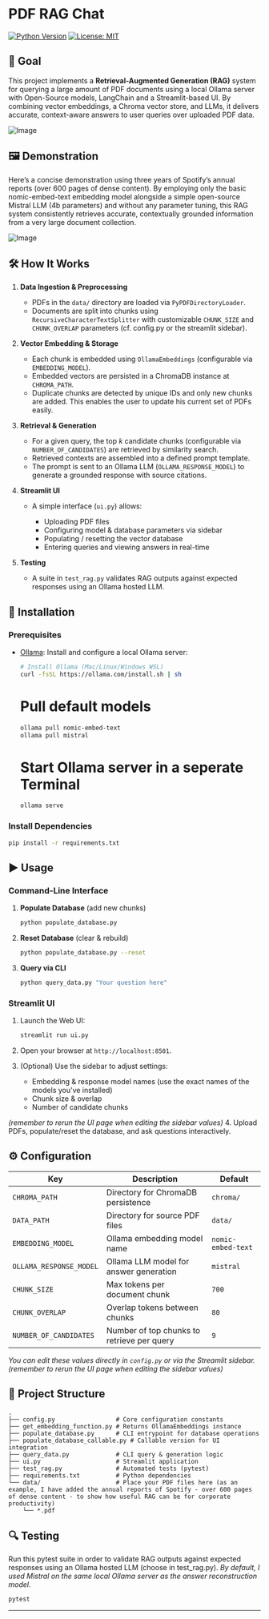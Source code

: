 # PDF RAG Chat

[![Python Version](https://img.shields.io/badge/python-3.8%2B-blue.svg)](https://www.python.org/) [![License: MIT](https://img.shields.io/badge/license-MIT-green.svg)](./LICENSE)

## 📌 Goal

This project implements a **Retrieval-Augmented Generation (RAG)** system for querying a large amount of PDF documents using a local Ollama server with Open-Source models, LangChain and a Streamlit-based UI. By combining vector embeddings, a Chroma vector store, and LLMs, it delivers accurate, context-aware answers to user queries over uploaded PDF data.

![Image](https://github.com/user-attachments/assets/beb5afaa-8f26-49a6-8e6c-4087252f4226)

## 🖼️ Demonstration

Here’s a concise demonstration using three years of Spotify’s annual reports (over 600 pages of dense content). By employing only the basic nomic-embed-text embedding model alongside a simple open-source Mistral LLM (4b parameters) and without any parameter tuning, this RAG system consistently retrieves accurate, contextually grounded information from a very large document collection.

![Image](https://github.com/user-attachments/assets/ee739cbc-96a0-45ea-9cee-694487614226)

## 🛠️ How It Works

1. **Data Ingestion & Preprocessing**

   * PDFs in the `data/` directory are loaded via `PyPDFDirectoryLoader`.
   * Documents are split into chunks using `RecursiveCharacterTextSplitter` with customizable `CHUNK_SIZE` and `CHUNK_OVERLAP` parameters (cf. config.py or the streamlit sidebar).

2. **Vector Embedding & Storage**

   * Each chunk is embedded using `OllamaEmbeddings` (configurable via `EMBEDDING_MODEL`).
   * Embedded vectors are persisted in a ChromaDB instance at `CHROMA_PATH`.
   * Duplicate chunks are detected by unique IDs and only new chunks are added. This enables the user to update his current set of PDFs easily.

3. **Retrieval & Generation**

   * For a given query, the top *k* candidate chunks (configurable via `NUMBER_OF_CANDIDATES`) are retrieved by similarity search.
   * Retrieved contexts are assembled into a defined prompt template.
   * The prompt is sent to an Ollama LLM (`OLLAMA_RESPONSE_MODEL`) to generate a grounded response with source citations.

4. **Streamlit UI**

   * A simple interface (`ui.py`) allows:

     * Uploading PDF files
     * Configuring model & database parameters via sidebar
     * Populating / resetting the vector database
     * Entering queries and viewing answers in real-time

5. **Testing**

   * A suite in `test_rag.py` validates RAG outputs against expected responses using an Ollama hosted LLM.

## 🚀 Installation

### Prerequisites

* [Ollama](https://ollama.com/): Install and configure a local Ollama server:

  ```bash
  # Install Ollama (Mac/Linux/Windows WSL)
  curl -fsSL https://ollama.com/install.sh | sh
    ```
  # Pull default models
  ```bash
  ollama pull nomic-embed-text
  ollama pull mistral
  ```
  # Start Ollama server in a seperate Terminal
  ```bash
  ollama serve
  ```


### Install Dependencies

```bash
pip install -r requirements.txt
```

## ▶️ Usage

### Command-Line Interface

1. **Populate Database** (add new chunks)

   ```bash
   python populate_database.py
   ```

2. **Reset Database** (clear & rebuild)

   ```bash
   python populate_database.py --reset
   ```

3. **Query via CLI**

   ```bash
   python query_data.py "Your question here"
   ```

### Streamlit UI

1. Launch the Web UI:

   ```bash
   streamlit run ui.py
   ```
2. Open your browser at `http://localhost:8501`.
3. (Optional) Use the sidebar to adjust settings:

   * Embedding & response model names (use the exact names of the models you've installed)
   * Chunk size & overlap
   * Number of candidate chunks

*(remember to rerun the UI page when editing the sidebar values)*
4. Upload PDFs, populate/reset the database, and ask questions interactively.

## ⚙️ Configuration

| Key                     | Description                                | Default            |
| ----------------------- | ------------------------------------------ | ------------------ |
| `CHROMA_PATH`           | Directory for ChromaDB persistence         | `chroma/`          |
| `DATA_PATH`             | Directory for source PDF files             | `data/`            |
| `EMBEDDING_MODEL`       | Ollama embedding model name                | `nomic-embed-text` |
| `OLLAMA_RESPONSE_MODEL` | Ollama LLM model for answer generation     | `mistral`          |
| `CHUNK_SIZE`            | Max tokens per document chunk              | `700`              |
| `CHUNK_OVERLAP`         | Overlap tokens between chunks              | `80`               |
| `NUMBER_OF_CANDIDATES`  | Number of top chunks to retrieve per query | `9`                |

*You can edit these values directly in `config.py` or via the Streamlit sidebar. (remember to rerun the UI page when editing the sidebar values)*

## 📂 Project Structure

```text
.
├── config.py                 # Core configuration constants
├── get_embedding_function.py # Returns OllamaEmbeddings instance
├── populate_database.py      # CLI entrypoint for database operations
├── populate_database_callable.py # Callable version for UI integration
├── query_data.py             # CLI query & generation logic
├── ui.py                     # Streamlit application
├── test_rag.py               # Automated tests (pytest)
├── requirements.txt          # Python dependencies
└── data/                     # Place your PDF files here (as an example, I have added the annual reports of Spotify - over 600 pages of dense content - to show how useful RAG can be for corporate productivity)
    └── *.pdf
```

## 🔍 Testing

Run this pytest suite in order to validate RAG outputs against expected responses using an Ollama hosted LLM (choose in test_rag.py). 
*By default, I used Mistral on the same local Ollama server as the answer reconstruction model.*

```bash
pytest
```
---